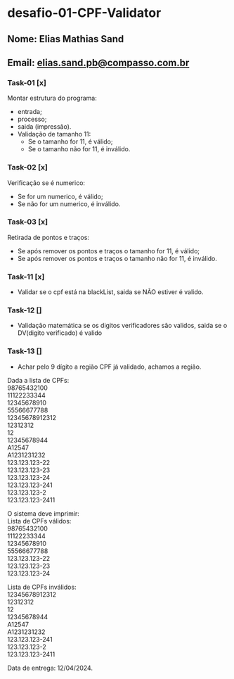 # desafio-01-CPF-Validator
## Nome: Elias Mathias Sand
## Email: elias.sand.pb@compasso.com.br

### Task-01 [x]
Montar estrutura do programa:
- entrada;
- processo;
- saida (impressão).
- Validação de tamanho 11:
    - Se o tamanho for 11, é válido;
    - Se o tamanho não for 11, é inválido.

### Task-02 [x]
Verificação se é numerico:
- Se for um numerico, é válido;
- Se não for um numerico, é inválido.

### Task-03 [x]
Retirada de pontos e traços:
- Se após remover os pontos e traços o tamanho for 11, é válido;
- Se após remover os pontos e traços o tamanho não for 11, é inválido.

### Task-11 [x]
- Validar se o cpf está na blackList, saida se NÃO estiver é valido.

### Task-12 []
- Validação matemática se os digitos verificadores são validos, saida se o DV(digito verificado) é valido

### Task-13 []
- Achar pelo 9 dígito a região CPF já validado, achamos a região.


Dada a lista de CPFs:<br>
98765432100<br>
11122233344<br>
12345678910<br>
55566677788<br>
12345678912312<br>
12312312<br>
12<br>
12345678944<br>
A12547<br>
A1231231232<br>
123.123.123-22<br>
123.123.123-23<br>
123.123.123-24<br>
123.123.123-241<br>
123.123.123-2<br>
123.123.123-2411<br>


O sistema deve imprimir:<br>
Lista de CPFs válidos:<br>
98765432100<br>
11122233344<br>
12345678910<br>
55566677788<br>
123.123.123-22<br>
123.123.123-23<br>
123.123.123-24<br>

Lista de CPFs inválidos:<br>
12345678912312<br>
12312312<br>
12<br>
12345678944<br>
A12547<br>
A1231231232<br>
123.123.123-241<br>
123.123.123-2<br>
123.123.123-2411<br>

Data de entrega: 12/04/2024.